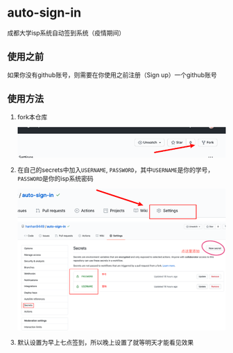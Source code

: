 # auto-sign-in
成都大学isp系统自动签到系统（疫情期间）

## 使用之前
如果你没有github账号，则需要在你使用之前注册（Sign up）一个github账号

## 使用方法
1. fork本仓库

    ![fork](./assets/Snipaste_2020-10-14_14-27-09.png)
2. 在自己的secrets中加入`USERNAME`, `PASSWORD`，其中`USERNAME`是你的学号，`PASSWORD`是你的isp系统密码
    
    ![settings](./assets/Snipaste_2020-10-14_14-31-44.png)
    ![secrets](./assets/Snipaste_2020-10-14_14-32-47.png)
3. 默认设置为早上七点签到，所以晚上设置了就等明天才能看见效果
